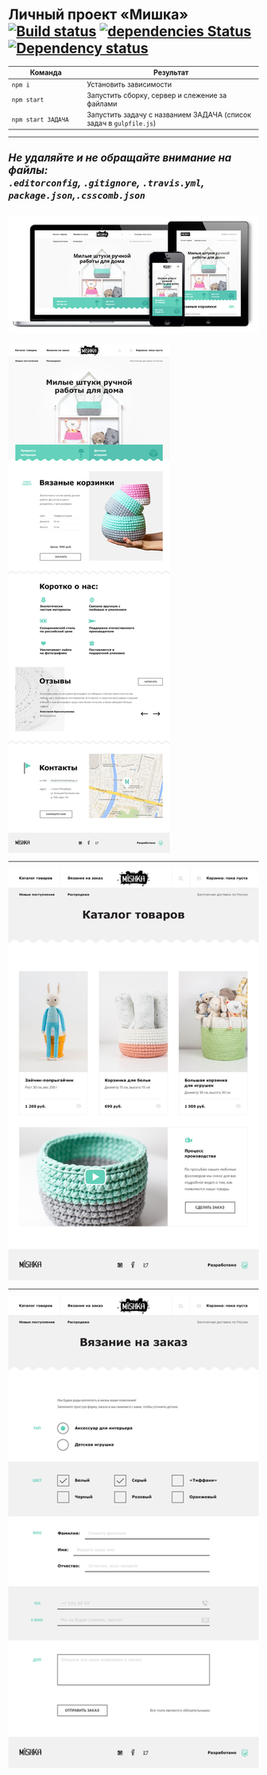 # Личный проект «Мишка» [![Build status][travis-image]][travis-url] [![dependencies Status](https://david-dm.org/webistomin/mishka-adaptive/status.svg)](https://david-dm.org/webistomin/mishka-adaptive) [![Dependency status][dependency-image]][dependency-url] 

<table>
  <thead>
    <tr>
      <th>Команда</th>
      <th>Результат</th>
    </tr>
  </thead>
  <tbody>
    <tr>
      <td width="30%"><code>npm i</code></td>
      <td>Установить зависимости</td>
    </tr>
    <tr>
      <td><code>npm start</code></td>
      <td>Запустить сборку, сервер и слежение за файлами</td>
    </tr>
    <tr>
      <td><code>npm start ЗАДАЧА</code></td>
      <td>Запустить задачу с названием ЗАДАЧА (список задач в <code>gulpfile.js</code>)</td>
    </tr>
  </tbody>
</table>

---

_Не удаляйте и не обращайте внимание на файлы:_<br>
_`.editorconfig`, `.gitignore`, `.travis.yml`, `package.json`,`.csscomb.json`_
---

![alt text](src/mockup/mishka@1x.jpg)
---

![alt text](src/mockup/mishka-index-desktop.jpg)


---
![alt text](src/mockup/mishka-catalog-desktop.jpg)


---
![alt text](src/mockup/mishka-form-desktop.jpg)




[travis-image]: https://travis-ci.org/webistomin/mishka-adaptive.svg?branch=master
[travis-url]: https://travis-ci.org/webistomin/mishka-adaptive
[dependency-image]: https://david-dm.org/webistomin/mishka-adaptive/dev-status.svg
[dependency-url]: https://david-dm.org/webistomin/mishka-adaptive
